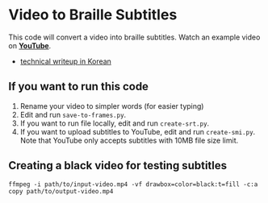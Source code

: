 # Video to Braille Subtitles

This code will convert a video into braille subtitles. Watch an example video on **[YouTube](https://youtu.be/t_YsTEhcTpo)**.

- [technical writeup in Korean](https://blog.chosunghyun.com/kr-video-braille-pattern-stream/)

## If you want to run this code

1. Rename your video to simpler words (for easier typing)
1. Edit and run `save-to-frames.py`.
1. If you want to run file locally, edit and run `create-srt.py`.
1. If you want to upload subtitles to YouTube, edit and run `create-smi.py`. Note that YouTube only accepts subtitles with 10MB file size limit.

## Creating a black video for testing subtitles

```
ffmpeg -i path/to/input-video.mp4 -vf drawbox=color=black:t=fill -c:a copy path/to/output-video.mp4
```


